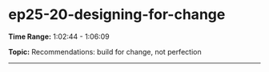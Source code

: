 # ep25-20-designing-for-change

**Time Range:** 1:02:44 - 1:06:09

**Topic:** Recommendations: build for change, not perfection

---
